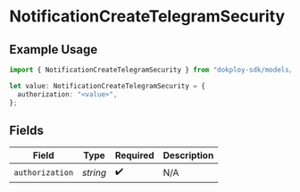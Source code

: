 # NotificationCreateTelegramSecurity

## Example Usage

```typescript
import { NotificationCreateTelegramSecurity } from "dokploy-sdk/models/operations";

let value: NotificationCreateTelegramSecurity = {
  authorization: "<value>",
};
```

## Fields

| Field              | Type               | Required           | Description        |
| ------------------ | ------------------ | ------------------ | ------------------ |
| `authorization`    | *string*           | :heavy_check_mark: | N/A                |